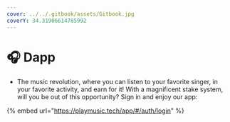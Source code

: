 ```yaml
---
cover: ../../.gitbook/assets/Gitbook.jpg
coverY: 34.31906614785992
---
```


# 🎧 Dapp

* The music revolution, where you can listen to your favorite singer, in your favorite activity, and earn for it! With a magnificent stake system, will you be out of this opportunity? Sign in and enjoy our app:

{% embed url="https://playmusic.tech/app/#/auth/login" %}
